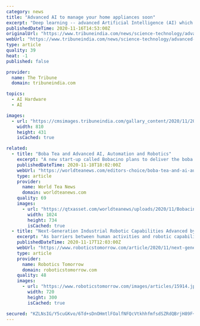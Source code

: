 ```yaml
---
category: news
title: "Advanced AI to manage your home appliances soon"
excerpt: "Deep learning -- advanced Artificial Intelligence (AI) which is involved with heavy-duty tasks like ... networks to new -- and much smaller -- places, like the tiny computer chips in wearable medical devices, household appliances, and the 250 billion ..."
publishedDateTime: 2020-11-16T14:53:00Z
originalUrl: "https://www.tribuneindia.com/news/science-technology/advanced-ai-to-manage-your-home-appliances-soon-170648"
webUrl: "https://www.tribuneindia.com/news/science-technology/advanced-ai-to-manage-your-home-appliances-soon-170648"
type: article
quality: 39
heat: -1
published: false

provider:
  name: The Tribune
  domain: tribuneindia.com

topics:
  - AI Hardware
  - AI

images:
  - url: "https://cmsimages.tribuneindia.com/gallary_content/2020/11/2020_11$largeimg_1462618600.jpg"
    width: 810
    height: 431
    isCached: true

related:
  - title: "Boba Tea and Advanced AI, Automation and Robotics"
    excerpt: "A new start-up called Bobacino plans to deliver the boba tea experience through advanced AI, automation and robotics."
    publishedDateTime: 2020-11-18T18:02:00Z
    webUrl: "https://worldteanews.com/editors-choice/boba-tea-and-ai-automation-and-robotics"
    type: article
    provider:
      name: World Tea News
      domain: worldteanews.com
    quality: 69
    images:
      - url: "https://qtxasset.com/worldteanews/uploads/2020/11/Bobacino-3-1024x734.jpg"
        width: 1024
        height: 734
        isCached: true
  - title: "Next-Generation Industrial Robotic Capabilities Advanced by Artificial Intelligence"
    excerpt: "As barriers between human activities and robotic capabilities diminish — moving beyond the fenced activities of last-generation industrial robots — new collaboration and workflow models are bringing humans and robots together in industry."
    publishedDateTime: 2020-11-17T12:03:00Z
    webUrl: "https://www.roboticstomorrow.com/article/2020/11/next-generation-industrial-robotic-capabilities-advanced-by-artificial-intelligence/15914"
    type: article
    provider:
      name: Robotics Tomorrow
      domain: roboticstomorrow.com
    quality: 48
    images:
      - url: "https://www.roboticstomorrow.com/images/articles/15914.jpg"
        width: 720
        height: 300
        isCached: true

secured: "KZLNsIG/Y5cuGKvo/6Td+sDnOHmtlFOalfNFQcVtkhhfmfsdSZRdQBrjH89F+qXTPLEtMxu3U0OAqJk22Fl9Hk1jECzPt5PN9mFZ6BmcZxksUvE68CxrwQ9HdjvpUWjevjMmI38s1cMQ+e4kGPxRyDrlrmuJH/TczvKV0RbwIp30VtZR1He2mapsuPnS/Vz/F117iJ1syQR4oDFSXgC1AbSxSPP1uJFLBheScy3tPO1bikOt/4bcZdY7HviLPaWoxUAC2+rfI3nFiTAyGSWW1uHlDnrXRYGI3yk/y+TDP44CqNl4qWDBb9KSnWvqf/zWTToZZ8nx9sKk4VttxFGZdIPtdeLemHe8kVLGwtP0goQ=;f9OMyjd1KmaKDct3qLTSkw=="
---
```


